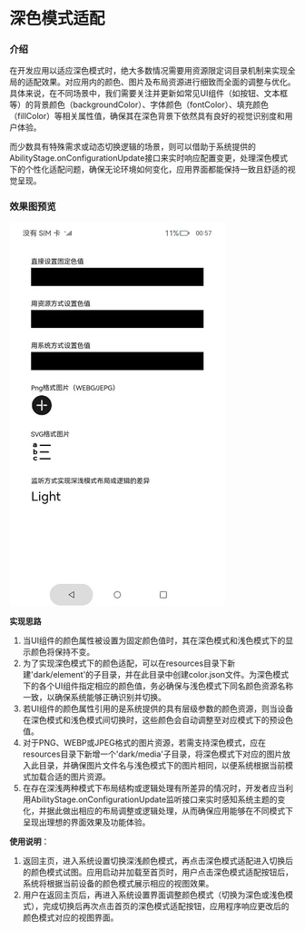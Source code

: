 # 深色模式适配

### 介绍

在开发应用以适应深色模式时，绝大多数情况需要用资源限定词目录机制来实现全局的适配效果。对应用内的颜色、图片及布局资源进行细致而全面的调整与优化。具体来说，在不同场景中，我们需要关注并更新如常见UI组件（如按钮、文本框等）的背景颜色（backgroundColor）、字体颜色（fontColor）、填充颜色（fillColor）等相关属性值，确保其在深色背景下依然具有良好的视觉识别度和用户体验。

而少数具有特殊需求或动态切换逻辑的场景，则可以借助于系统提供的AbilityStage.onConfigurationUpdate接口来实时响应配置变更，处理深色模式下的个性化适配问题，确保无论环境如何变化，应用界面都能保持一致且舒适的视觉呈现。
### 效果图预览

![](../../screenshots/device/FitForDarkMode.jpeg)

**实现思路**

1. 当UI组件的颜色属性被设置为固定颜色值时，其在深色模式和浅色模式下的显示颜色将保持不变。 
2. 为了实现深色模式下的颜色适配，可以在resources目录下新建'dark/element'的子目录，并在此目录中创建color.json文件。为深色模式下的各个UI组件指定相应的颜色值，务必确保与浅色模式下同名颜色资源名称一致，以确保系统能够正确识别并切换。 
3. 若UI组件的颜色属性引用的是系统提供的具有层级参数的颜色资源，则当设备在深色模式和浅色模式间切换时，这些颜色会自动调整至对应模式下的预设色值。 
4. 对于PNG、WEBP或JPEG格式的图片资源，若需支持深色模式，应在resources目录下新增一个'dark/media'子目录，将深色模式下对应的图片放入此目录，并确保图片文件名与浅色模式下的图片相同，以便系统根据当前模式加载合适的图片资源。 
5. 在存在深浅两种模式下布局结构或逻辑处理有所差异的情况时，开发者应当利用AbilityStage.onConfigurationUpdate监听接口来实时感知系统主题的变化，并据此做出相应的布局调整或逻辑处理，从而确保应用能够在不同模式下呈现出理想的界面效果及功能体验。

**使用说明**：

1. 返回主页，进入系统设置切换深浅颜色模式，再点击深色模式适配进入切换后的颜色模式试图。应用启动并加载至首页时，用户点击深色模式适配按钮后，系统将根据当前设备的颜色模式展示相应的视图效果。 
2. 用户在返回主页后，再进入系统设置界面调整颜色模式（切换为深色或浅色模式），完成切换后再次点击首页的深色模式适配按钮，应用程序响应更改后的颜色模式对应的视图界面。
